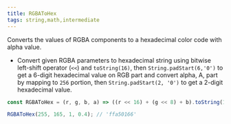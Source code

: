 ```yaml
---
title: RGBAToHex
tags: string,math,intermediate
---
```


Converts the values of RGBA components to a hexadecimal color code with alpha value.

- Convert given RGBA parameters to hexadecimal string using bitwise left-shift operator (`<<`) and `toString(16)`, then `String.padStart(6,'0')` to get a 6-digit hexadecimal value on RGB part and convert alpha, A, part by mapping to `256` portion, then `String.padStart(2, '0')` to get a 2-digit hexadecimal value.

```js
const RGBAToHex = (r, g, b, a) => ((r << 16) + (g << 8) + b).toString(16).padStart(6, '0') + (Math.round(a * 256).toString(16).padStart(2, '0'));
```

```js
RGBAToHex(255, 165, 1, 0.4); // 'ffa50166'
```
